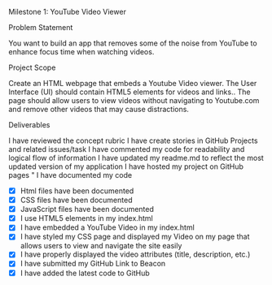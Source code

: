 Milestone 1: YouTube Video Viewer


Problem Statement

You want to build an app that removes some of the noise from YouTube to enhance focus time when watching videos. 


Project Scope

Create an HTML webpage that embeds a Youtube Video viewer. The User Interface (UI) should contain HTML5 elements for videos and links.. The page should allow users to view videos without navigating to Youtube.com and remove other videos that may cause distractions. 


Deliverables

I have reviewed the concept rubric
I have create stories in GitHub Projects and related issues/task
I have commented my code for readability and logical flow of information 
I have updated my readme.md to reflect the most updated version of my application
I have hosted my project on GitHub pages "
I have documented my code


- [x] Html files have been documented 
- [x] CSS files have been documented
- [x] JavaScript files have been documented
- [x] I use HTML5 elements in my index.html 
- [x] I have embedded a YouTube Video in my index.html
- [x] I have styled my CSS page and displayed my Video on my page that allows users to view and navigate the site easily
- [x] I have properly displayed the video attributes (title, description, etc.)
- [x] I have submitted my GitHub Link to Beacon
- [x] I have added the latest code to GitHub
